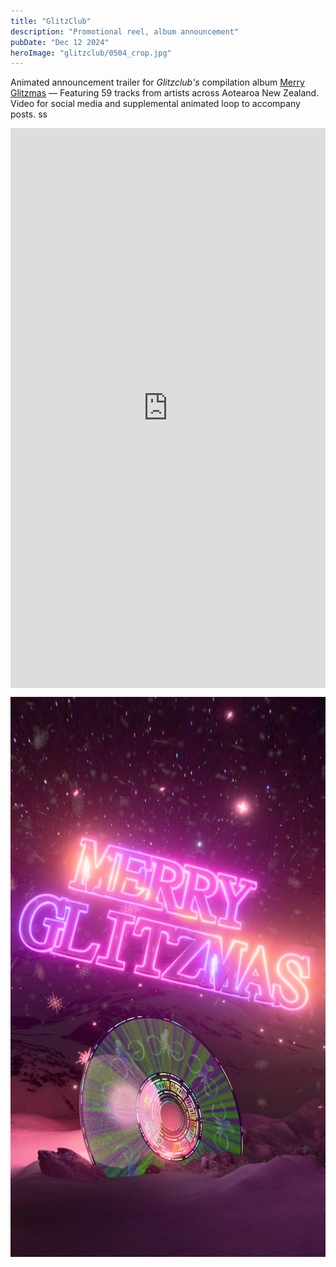 ```yaml
---
title: "GlitzClub"
description: "Promotional reel, album announcement"
pubDate: "Dec 12 2024"
heroImage: "glitzclub/0504_crop.jpg"
---
```


Animated announcement trailer for _Glitzclub's_ compilation album [Merry Glitzmas](https://glitzclub.bandcamp.com/album/merry-glitzmas) — Featuring 59 tracks from artists across Aotearoa New Zealand. Video for social media and supplemental animated loop to accompany posts.
ss

<div style="padding:177.78% 0 0 0;position:relative;"><iframe src="https://player.vimeo.com/video/1053218953?badge=0&amp;autopause=0&amp;player_id=0&amp;app_id=58479" frameborder="0" allow="autoplay; fullscreen; picture-in-picture; clipboard-write; encrypted-media" style="position:absolute;top:0;left:0;width:100%;height:100%;" title="glitzclub_wip_video_07"></iframe></div><script src="https://player.vimeo.com/api/player.js"></script>

![merryglitzmas](glitzclub/0504.png)
